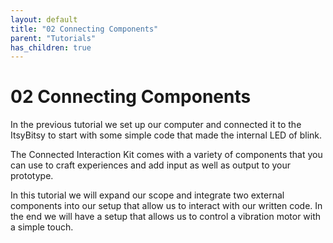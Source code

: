 ```yaml
---
layout: default
title: "02 Connecting Components"
parent: "Tutorials"
has_children: true
---
```


# 02 Connecting Components

In the previous tutorial we set up our computer and connected it to the ItsyBitsy to start with some simple code that made the internal LED of blink. 

The Connected Interaction Kit comes with a variety of components that you can use to craft experiences and add input as well as output to your prototype.

In this tutorial we will expand our scope and integrate two external components into our setup that allow us to interact with our written code. In the end we will have a setup that allows us to control a vibration motor with a simple touch.

